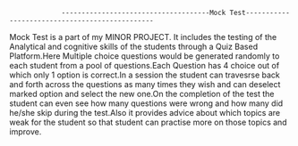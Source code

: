                  -------------------------------------Mock Test-----------------------------------------------

Mock Test is a part of my MINOR PROJECT.
It includes the testing of the Analytical and cognitive skills of the students through a Quiz Based Platform.Here Multiple choice questions would be generated randomly to each student from a pool of questions.Each Question has 4 choice out of which only 1 option is correct.In a session the student can travesrse back and forth across the questions as many times they wish and can deselect  marked option and select the new one.On the completion of the test the student can even see how many questions were wrong and how many did he/she skip during the test.Also it provides advice about which topics are weak for the student so that student can practise more on those topics and improve.
